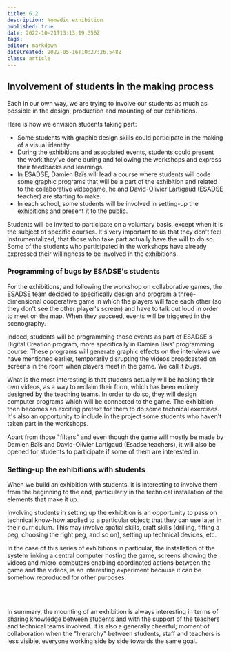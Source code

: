 ```yaml
---
title: 6.2
description: Nomadic exhibition
published: true
date: 2022-10-21T13:13:19.356Z
tags:
editor: markdown
dateCreated: 2022-05-16T10:27:26.548Z
class: article
---
```


## Involvement of students in the making process

Each in our own way, we are trying to involve our students as much as
possible in the design, production and mounting of our exhibitions.

Here is how we envision students taking part:
- Some students with graphic design skills could participate in the making of a visual
identity.
- During the exhibitions and associated events, students could present the work they've done during and following the workshops and
express their feedbacks and learnings.
- In ESADSE, Damien Baïs will lead a course where students will code some graphic programs that will
be a part of the exhibition and related to the collaborative videogame,
he and David-Olivier Lartigaud (ESADSE teacher) are starting to make.
- In each school, some students will be involved in setting-up the exhibitions and present it to the public.

Students will be invited to participate on a voluntary basis, except
when it is the subject of specific courses. It's very important to us
that they don't feel instrumentalized, that those who take part
actually have the will to do so. Some of the students who participated
in the workshops have already expressed their willingness to be involved
in the exhibitions.

### Programming of bugs by ESADSE's students

For the exhibitions, and following the workshop on collaborative games,
the ESADSE team decided to specifically design and program a
three-dimensional cooperative game in which the players will face each
other (so they don't see the other player's screen) and have to talk
out loud in order to meet on the map. When they succeed, events will be
triggered in the scenography.

Indeed, students will be programming those events as part of ESADSE's
Digital Creation program, more specifically in Damien Baïs' programming
course. These programs will generate graphic effects on the interviews
we have mentioned earlier, temporarily disrupting the videos broadcasted
on screens in the room when players meet in the game. We call it *bugs*.

What is the most interesting is that students actually will be hacking
their own videos, as a way to reclaim their form, which has been
entirely designed by the teaching teams. In order to do so, they will
design computer programs which will be connected to the game. The
exhibition then becomes an exciting pretext for them to do some
technical exercises. It's also an opportunity to include in the project
some students who haven't taken part in the workshops.

Apart from those "filters" and even though the game will mostly be
made by Damien Baïs and David-Olivier Lartigaud (Esadse teachers), it
will also be opened for students to participate if some of them are
interested in.


### Setting-up the exhibitions with students

When we build an exhibition with students, it is interesting to involve
them from the beginning to the end, particularly in the technical
installation of the elements that make it up.

Involving students in setting up the exhibition is an opportunity to
pass on technical know-how applied to a particular object; that
they can use later in their curriculum. This may involve spatial skills,
craft skills (drilling, fitting a peg, choosing the right peg, and so
on), setting up technical devices, etc.

In the case of this series of exhibitions in particular, the
installation of the system linking a central computer hosting the game,
screens showing the videos and micro-computers enabling coordinated
actions between the game and the videos, is an interesting experiment
because it can be somehow reproduced for other purposes.

<br>
<br>

In summary, the mounting of an exhibition is always interesting in terms
of sharing knowledge between students and with the support of the
teachers and technical teams involved. It is also a generally
cheerful; moment of collaboration when the "hierarchy" between
students, staff and teachers is less visible, everyone working side by
side towards the same goal.
